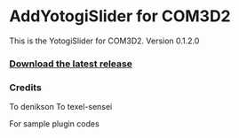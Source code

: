 # AddYotogiSlider for COM3D2

This is the YotogiSlider for COM3D2. Version 0.1.2.0

### [Download the latest release](https://github.com/asyetriec/COM3D2.AddYotogiSlider.Plugin/releases)

### Credits
To denikson
To texel-sensei

For sample plugin codes 